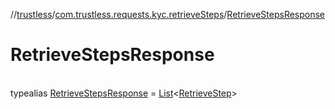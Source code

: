 //[trustless](../../../index.md)/[com.trustless.requests.kyc.retrieveSteps](../index.md)/[RetrieveStepsResponse](index.md)

# RetrieveStepsResponse

\
typealias [RetrieveStepsResponse](index.md) = [List](https://kotlinlang.org/api/latest/jvm/stdlib/kotlin.collections/-list/index.html)&lt;[RetrieveStep](../-retrieve-step/index.md)&gt;
